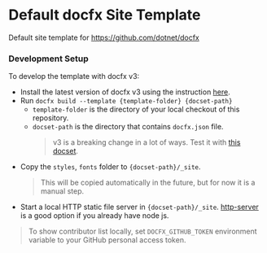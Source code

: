 # Default docfx Site Template

Default site template for https://github.com/dotnet/docfx

### Development Setup

To develop the template with docfx v3:
- Install the latest version of docfx v3 using the instruction [here](https://github.com/dotnet/docfx/tree/v3#getting-started).
- Run `docfx build --template {template-folder} {docset-path}`
    - `template-folder` is the directory of your local checkout of this repository.
    - `docset-path` is the directory that contains `docfx.json` file.
      > v3 is a breaking change in a lot of ways. Test it with [this docset](https://github.com/dotnet/docfx/tree/v3-template/docs).
- Copy the `styles`, `fonts` folder to `{docset-path}/_site`.
  > This will be copied automatically in the future, but for now it is a manual step.
- Start a local HTTP static file server in `{docset-path}/_site`. [http-server](https://stackoverflow.com/questions/16333790/node-js-quick-file-server-static-files-over-http) is a good option if you already have node js.

> To show contributor list locally, set `DOCFX_GITHUB_TOKEN` environment variable to your GitHub personal access token.